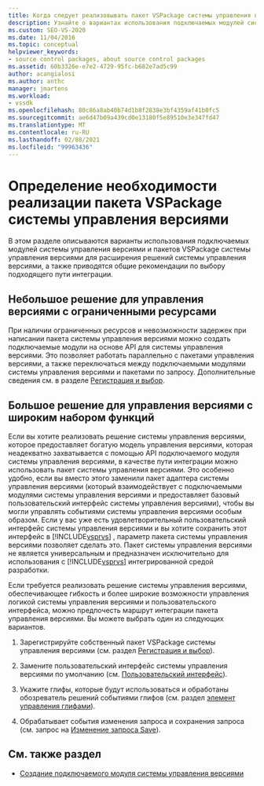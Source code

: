 ```yaml
---
title: Когда следует реализовывать пакет VSPackage системы управления версиями
description: Узнайте о вариантах использования подключаемых модулей системы управления версиями и пакетов VSPackage для управления версиями, доступных для расширения решений системы управления версиями Visual Studio.
ms.custom: SEO-VS-2020
ms.date: 11/04/2016
ms.topic: conceptual
helpviewer_keywords:
- source control packages, about source control packages
ms.assetid: 60b3326e-e7e2-4729-95fc-b682e7ad5c99
author: acangialosi
ms.author: anthc
manager: jmartens
ms.workload:
- vssdk
ms.openlocfilehash: 80c86a8ab40b74d1b8f2838e3bf4359af41b0fc5
ms.sourcegitcommit: ae6d47b09a439cd0e13180f5e89510e3e347fd47
ms.translationtype: MT
ms.contentlocale: ru-RU
ms.lasthandoff: 02/08/2021
ms.locfileid: "99963436"
---
```

# <a name="determine-whether-to-implement-a-source-control-vspackage"></a>Определение необходимости реализации пакета VSPackage системы управления версиями

В этом разделе описываются варианты использования подключаемых модулей системы управления версиями и пакетов VSPackage системы управления версиями для расширения решений системы управления версиями, а также приводятся общие рекомендации по выбору подходящего пути интеграции.

## <a name="small-source-control-solution-with-limited-resources"></a>Небольшое решение для управления версиями с ограниченными ресурсами

 При наличии ограниченных ресурсов и невозможности задержек при написании пакета системы управления версиями можно создать подключаемые модули на основе API для системы управления версиями. Это позволяет работать параллельно с пакетами управления версиями, а также переключаться между подключаемыми модулями системы управления версиями и пакетами по запросу. Дополнительные сведения см. в разделе [Регистрация и выбор](../../extensibility/internals/registration-and-selection-source-control-vspackage.md).

## <a name="large-source-control-solution-with-a-rich-feature-set"></a>Большое решение для управления версиями с широким набором функций

 Если вы хотите реализовать решение системы управления версиями, которое предоставляет богатую модель управления версиями, которая неадекватно захватывается с помощью API подключаемого модуля системы управления версиями, в качестве пути интеграции можно использовать пакет системы управления версиями. Это особенно удобно, если вы вместо этого заменили пакет адаптера системы управления версиями (который взаимодействует с подключаемыми модулями системы управления версиями и предоставляет базовый пользовательский интерфейс системы управления версиями), чтобы вы могли управлять событиями системы управления версиями особым образом. Если у вас уже есть удовлетворительный пользовательский интерфейс системы управления версиями и вы хотите сохранить этот интерфейс в [!INCLUDE[vsprvs](../../code-quality/includes/vsprvs_md.md)] , параметр пакета системы управления версиями позволяет сделать это. Пакет системы управления версиями не является универсальным и предназначен исключительно для использования с [!INCLUDE[vsprvs](../../code-quality/includes/vsprvs_md.md)] интегрированной средой разработки.

 Если требуется реализовать решение системы управления версиями, обеспечивающее гибкость и более широкие возможности управления логикой системы управления версиями и пользовательского интерфейса, можно предпочесть маршрут интеграции пакета управления версиями. Вы можете выбрать один из следующих вариантов.

1. Зарегистрируйте собственный пакет VSPackage системы управления версиями (см. раздел [Регистрация и выбор](../../extensibility/internals/registration-and-selection-source-control-vspackage.md)).

2. Замените пользовательский интерфейс системы управления версиями по умолчанию (см. [Пользовательский интерфейс](../../extensibility/internals/custom-user-interface-source-control-vspackage.md)).

3. Укажите глифы, которые будут использоваться и обработаны обозреватель решений событиями глифов (см. раздел [элемент управления глифами](../../extensibility/internals/glyph-control-source-control-vspackage.md)).

4. Обрабатывает события изменения запроса и сохранения запроса (см. запрос на [Изменение запроса Save](../../extensibility/internals/query-edit-query-save-source-control-vspackage.md)).

## <a name="see-also"></a>См. также раздел

- [Создание подключаемого модуля системы управления версиями](../../extensibility/internals/creating-a-source-control-plug-in.md)
